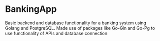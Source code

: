 # BankingApp
Basic backend and database functionality for a banking system using Golang and PostgreSQL. Made use of packages like Go-Gin and Go-Pg to use functionality of APIs and database connection
